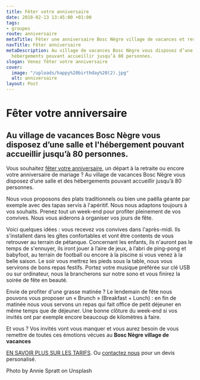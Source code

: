 ```yaml
---
title: Fêter votre anniversaire
date: 2018-02-13 13:45:00 +01:00
tags:
- groupes
route: anniversaire
metaTitle: Fêter une anniversaire Bosc Nègre village de vacances et restaurant
navTitle: Fêter anniversaire
metaDescription: Au village de vacances Bosc Nègre vous disposez d’une salle et des
  hébergements pouvant accueillir jusqu’à 80 personnes.
slogan: Venez fêter votre anniversaire
cover:
  image: "/uploads/happy%20birthday%20(2).jpg"
  alt: anniversaire
layout: Post
---
```



# Fêter votre anniversaire	

## Au village de vacances Bosc Nègre vous disposez d’une salle et l'hébergement pouvant accueillir jusqu’à 80 personnes.

Vous souhaitez [fêter votre anniversaire]( https://www.boscnegre-vacances.com/groupes/anniversaires/),  un départ à la retraite ou encore votre anniversaire de mariage ? Au village de vacances Bosc Nègre vous disposez d’une salle et des hébergements pouvant accueillir jusqu’à 80 personnes.

Nous vous proposons des plats traditionnels ou bien une paëlla géante par exemple avec des tapas servis à l'apéritif. Nous nous adaptons toujours à vos souhaits.
Prenez tout un week-end pour profiter pleinement de vos convives. Nous vous aiderons à organiser vos jours de fête. 

Voici quelques idées : vous recevez vos convives dans l'après-midi. Ils s'installent dans les gîtes confortables et vont être contents de vous retrouver au terrain de pétanque. Concernant les enfants, ils n'auront pas le temps de s'ennuyer, ils iront jouer à l’aire de jeux, à l’abri de ping-pong et babyfoot, au terrain de football ou encore à la piscine si vous venez à la belle saison.
Le soir vous mettrez les pieds sous la table, nous vous servirons de bons repas festifs. Portez votre musique préférée sur clé USB ou sur ordinateur, nous la brancherons sur notre sono et vous finirez la soirée de fête en beauté.

Envie de profiter d'une grasse matinée ? Le lendemain de fête nous pouvons vous proposer un « Brunch » (Breakfast + Lunch) : en fin de matinée nous vous servons un repas qui fait office de petit déjeuner en même temps que de déjeuner. Une bonne clôture du week-end si vos invités ont par exemple encore beaucoup de kilomètres à faire.

Et vous ? Vos invités vont vous manquer et vous aurez besoin de vous remettre de toutes ces émotions vécues au **Bosc Nègre village de vacances**

[EN SAVOIR PLUS SUR LES TARIFS](https://www.boscnegre-vacances.com/groupes/anniversaires/). Ou [contactez nous](https://www.boscnegre-vacances.com/contact/) pour un devis personalisé.



Photo by Annie Spratt on Unsplash